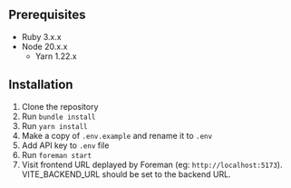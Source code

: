 ## Prerequisites

- Ruby 3.x.x
- Node 20.x.x
  - Yarn 1.22.x

## Installation

1. Clone the repository
2. Run `bundle install`
3. Run `yarn install`
4. Make a copy of `.env.example` and rename it to `.env`
5. Add API key to `.env` file
6. Run `foreman start`
7. Visit frontend URL deplayed by Foreman (eg: `http://localhost:5173`). VITE_BACKEND_URL should be set to the backend URL.
